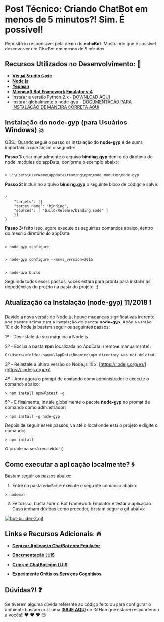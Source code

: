# Post Técnico: Criando ChatBot em menos de 5 minutos?! Sim. É possível!

Repositório responsável pela demo do **echoBot**. Mostrando que é possível desenvolver um ChatBot em menos de 5 minutos.

## Recursos Utilizados no Desenvolvimento: :rocket:

- **[Visual Studio Code](https://code.visualstudio.com/?wt.mc_id=github-post-chatbot-nodejs-v4-gllemos)**
- **[Node.js](https://nodejs.org/en/)**
- **[Yeoman](https://yeoman.io/)**
- **[Microsoft Bot Framework Emulator v.4](https://github.com/Microsoft/BotFramework-Emulator/releases/tag/v4.3.3)**
- Instalar a versão Python 2.x - [DOWNLOAD AQUI](https://www.python.org/downloads/)
- Instalar globalmente o node-gyp - [DOCUMENTAÇÃO PARA INSTALAÇÃO DE MANEIRA CORRETA AQUI](https://github.com/nodejs/node-gyp)

## Instalação do node-gyp (para Usuários Windows) 💥

OBS.: Quando seguir o passo da instalação do **node-gyp** é de suma importância que façam o seguinte:

**Passo 1:** criar manualmente o arquivo **binding.gyp** dentro do diretório do node_modules do appData, conforme o exemplo abaixo:

```

> C:\users\UserName\appdata\roaming\npm\node_modules\node-gyp

```

**Passo 2:** incluir no arquivo **binding.gyp** o seguinte bloco de código e salve:

```

{
    "targets": [{
    "target_name": "binding",
    "sources": [ "build/Release/binding.node" ]
    }]
}

```

**Passo 3:** feito isso, agore execute os seguintes comandos abaixo, dentro do mesmo diretório do appData:

```

> node-gyp configure

```

```

> node-gyp configure --msvs_version=2015

```

```

> node-gyp build

```

Seguindo todos esses passos, vocês estará para pronta para instalar as depedências do projeto na pasta do projeto! ;)

## Atualização da Instalação (node-gyp) 11/2018 ❗️

Devido a nova versão do Node.js, houve mudanças significativas inerente aos passos acima para a instalação do pacote **node-gyp**. 
Após a versão 10.x do Node.js bastam seguir os seguintes passos:

1º - Desinstale da sua máquina o Node.js

2º - Exclua a pasta **npm** localizada no AppData: (remove manualmente):

```
C:\Users\<folder-name>\AppData\Roaming\npm directory was not deleted.
```

3º - Reinstale a última versão do Node.js 10.x: [https://nodejs.org/en/](https://nodejs.org/en)

4º - Abre agora o prompt de comando como administrador e execute o comando abaixo:

```
> npm install npm@latest -g
```

5º - E finalmente, instale globalmente o pacote **node-gyp** no prompt de comando como adminstrador:

```
> npm install -g node-gyp
```

Depois de seguir esses passos, vá até o local onde está o projeto e digite o comando:

```
> npm install
```

O problema será resolvido! :)

## Como executar a aplicação localmente? 🌀

Bastam seguir os passos abaixo:

1) Entre na pasta `echoBot` e execute o seguinte comando abaixo:

```
> nodemon
```

2) Feito isso, basta abrir o Bot Framework Emulator e testar a aplicação. Caso tenham dúvidas como proceder, bastam seguir o gif abaixo:

[![bot-builder-2.gif](https://s2.gifyu.com/images/bot-builder-2.gif)](https://gifyu.com/image/3Yqs)

## Links e Recursos Adicionais: 🔥

* **[Depurar Aplicação ChatBot com Emulador](http://bit.ly/2UfQMon)**

* **[Documentação LUIS](http://bit.ly/2Uk96Nj)**

* **[Crie um ChatBot com LUIS](http://bit.ly/2UszAuX)**

* **[Experimente Grátis os Serviços Cognitivos](http://bit.ly/2G08YIP)**


## Dúvidas?! ❓
Se tiverem alguma dúvida referente ao código feito ou para configurar o ambiente bastam criar uma **[ISSUE AQUI](https://github.com/glaucia86/post-chatbot-nodejs-v4/issues)** no GitHub que estarei respondendo a vocês!! ❤️ ❤️ ❤️ 😊
